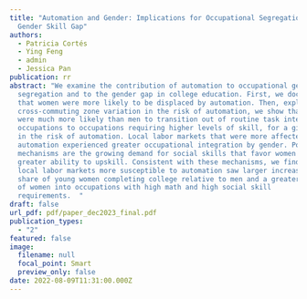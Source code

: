 ```yaml
---
title: "Automation and Gender: Implications for Occupational Segregation and the
  Gender Skill Gap"
authors:
  - Patricia Cortés
  - Ying Feng
  - admin
  - Jessica Pan
publication: rr
abstract: "We examine the contribution of automation to occupational gender
  segregation and to the gender gap in college education. First, we document
  that women were more likely to be displaced by automation. Then, exploiting
  cross-commuting zone variation in the risk of automation, we show that women
  were much more likely than men to transition out of routine task intensive
  occupations to occupations requiring higher levels of skill, for a given shock
  in the risk of automation. Local labor markets that were more affected by
  automation experienced greater occupational integration by gender. Potential
  mechanisms are the growing demand for social skills that favor women and their
  greater ability to upskill. Consistent with these mechanisms, we find that
  local labor markets more susceptible to automation saw larger increases in the
  share of young women completing college relative to men and a greater movement
  of women into occupations with high math and high social skill
  requirements.  "
draft: false
url_pdf: pdf/paper_dec2023_final.pdf
publication_types:
  - "2"
featured: false
image:
  filename: null
  focal_point: Smart
  preview_only: false
date: 2022-08-09T11:31:00.000Z
---
```

